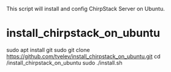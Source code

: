 
This script will install and config ChirpStack Server on Ubuntu.
# install_chirpstack_on_ubuntu

sudo apt install git
sudo git clone https://github.com/tvelev/install_chirpstack_on_ubuntu.git
cd /install_chirpstack_on_ubuntu
sudo ./install.sh
